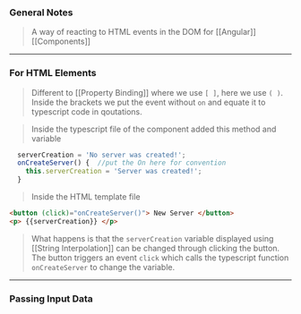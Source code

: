 
### General Notes

> A way of reacting to HTML events in the DOM for [[Angular]] [[Components]] 

---

### For HTML Elements

> Different to [[Property Binding]] where we use `[ ]`, here we use `( )`.
> Inside the brackets we put the event without `on` and equate it to typescript code in qoutations.


>Inside the typescript file of the component added this method and variable
```JavaScript
  serverCreation = 'No server was created!';
  onCreateServer() {  //put the On here for convention 
    this.serverCreation = 'Server was created!';
  }
```

> Inside the HTML template file
```HTML
<button (click)="onCreateServer()"> New Server </button>
<p> {{serverCreation}} </p>
```

> What happens is that the `serverCreation` variable displayed using [[String Interpolation]] can be changed through clicking the button.
> The button triggers an event `click` which calls the typescript function `onCreateServer` to change the variable.

---

### Passing Input Data

